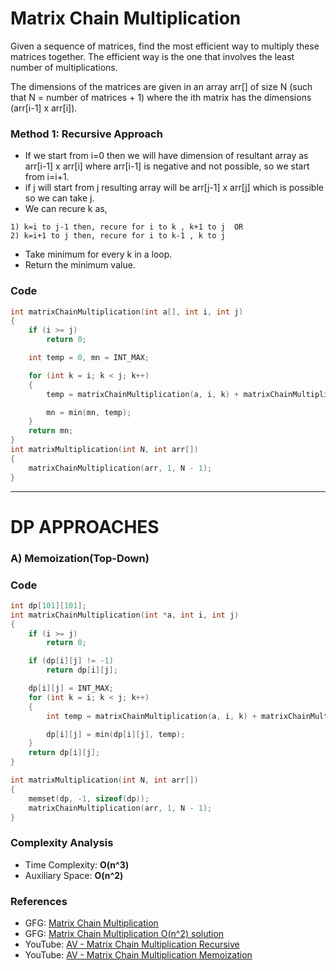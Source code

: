 # Matrix Chain Multiplication

Given a sequence of matrices, find the most efficient way to multiply these matrices together. The efficient way is the one that involves the least number of multiplications.

The dimensions of the matrices are given in an array arr[] of size N (such that N = number of matrices + 1) where the ith matrix has the dimensions (arr[i-1] x arr[i]).

### Method 1: Recursive Approach

- If we start from i=0 then we will have dimension of resultant array as arr[i-1] x arr[i] where arr[i-1] is negative and not possible, so we start from i=i+1.
- if j will start from j resulting array will be arr[j-1] x arr[j] which is possible so we can take j.
- We can recure k as,

```
1) k=i to j-1 then, recure for i to k , k+1 to j  OR
2) k=i+1 to j then, recure for i to k-1 , k to j
```

- Take minimum for every k in a loop.
- Return the minimum value.

### Code

```cpp
int matrixChainMultiplication(int a[], int i, int j)
{
    if (i >= j)
        return 0;

    int temp = 0, mn = INT_MAX;

    for (int k = i; k < j; k++)
    {
        temp = matrixChainMultiplication(a, i, k) + matrixChainMultiplication(a, k + 1, j) + a[i - 1] * a[k] * a[j];

        mn = min(mn, temp);
    }
    return mn;
}
int matrixMultiplication(int N, int arr[])
{
    matrixChainMultiplication(arr, 1, N - 1);
}
```

---

# DP APPROACHES

### A) Memoization(Top-Down)

### Code

```cpp
int dp[101][101];
int matrixChainMultiplication(int *a, int i, int j)
{
    if (i >= j)
        return 0;

    if (dp[i][j] != -1)
        return dp[i][j];

    dp[i][j] = INT_MAX;
    for (int k = i; k < j; k++)
    {
        int temp = matrixChainMultiplication(a, i, k) + matrixChainMultiplication(a, k + 1, j) + a[i - 1] * a[k] * a[j];

        dp[i][j] = min(dp[i][j], temp);
    }
    return dp[i][j];
}

int matrixMultiplication(int N, int arr[])
{
    memset(dp, -1, sizeof(dp));
    matrixChainMultiplication(arr, 1, N - 1);
}
```

### Complexity Analysis

- Time Complexity: **O(n^3)**
- Auxiliary Space: **O(n^2)**

### References

- GFG: [Matrix Chain Multiplication](https://www.geeksforgeeks.org/matrix-chain-multiplication-dp-8/)
- GFG: [Matrix Chain Multiplication O(n^2) solution](https://www.geeksforgeeks.org/matrix-chain-multiplication-a-on2-solution/)
- YouTube: [AV - Matrix Chain Multiplication Recursive](https://www.youtube.com/watch?v=kMK148J9qEE&list=PL_z_8CaSLPWekqhdCPmFohncHwz8TY2Go&index=33)
- YouTube: [AV - Matrix Chain Multiplication Memoization](https://www.youtube.com/watch?v=9uUVFNOT3_Y&list=PL_z_8CaSLPWekqhdCPmFohncHwz8TY2Go&index=34)
